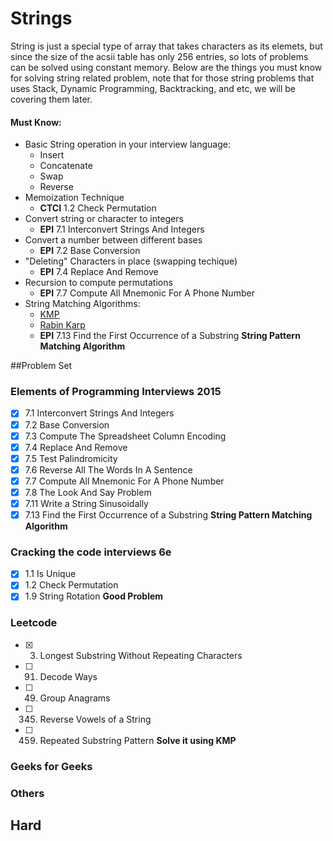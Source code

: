 # Strings
String is just a special type of array that takes characters as its elemets, but since
the size of the acsii table has only 256 entries, so lots of problems can be solved using
constant memory. Below are the things you must know for solving string related problem, note 
that for those string problems that uses Stack, Dynamic Programming, Backtracking, and etc,
we will be covering them later.

#### Must Know:
* Basic String operation in your interview language:
    - Insert
    - Concatenate
    - Swap
    - Reverse
* Memoization Technique 
    - **CTCI** 1.2 Check Permutation
* Convert string or character to integers
    - **EPI** 7.1 Interconvert Strings And Integers
* Convert a number between different bases
    - **EPI** 7.2 Base Conversion
* "Deleting" Characters in place (swapping techique)
    - **EPI** 7.4 Replace And Remove
* Recursion to compute permutations
    - **EPI** 7.7 Compute All Mnemonic For A Phone Number
* String Matching Algorithms:
    - [KMP](https://www.youtube.com/watch?v=5i7oKodCRJo)
    - [Rabin Karp](https://www.youtube.com/watch?v=H4VrKHVG5qI)
    - **EPI** 7.13 Find the First Occurrence of a Substring **String Pattern Matching Algorithm**

##Problem Set
### Elements of Programming Interviews 2015
- [x] 7.1 Interconvert Strings And Integers
- [x] 7.2 Base Conversion
- [x] 7.3 Compute The Spreadsheet Column Encoding
- [x] 7.4 Replace And Remove
- [x] 7.5 Test Palindromicity
- [x] 7.6 Reverse All The Words In A Sentence
- [x] 7.7 Compute All Mnemonic For A Phone Number
- [x] 7.8 The Look And Say Problem
- [x] 7.11 Write a String Sinusoidally
- [x] 7.13 Find the First Occurrence of a Substring **String Pattern Matching Algorithm**

### Cracking the code interviews 6e
- [x] 1.1 Is Unique
- [x] 1.2 Check Permutation
- [x] 1.9 String Rotation **Good Problem**

### Leetcode
- [x] 3. Longest Substring Without Repeating Characters
- [ ] 91. Decode Ways
- [ ] 49. Group Anagrams
- [ ] 345. Reverse Vowels of a String
- [ ] 459. Repeated Substring Pattern **Solve it using KMP**

### Geeks for Geeks
### Others

## Hard






